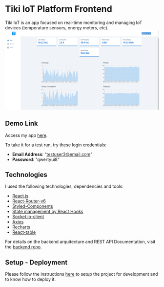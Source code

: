 # Tiki IoT Platform Frontend
Tiki IoT is an app focused on real-time monitoring and managing IoT devices (temperature sensors, energy meters, etc).
![tiki app dashboard](/tiki_app.png)
## Demo Link 
Access my app [here](https://tiki-iot.herokuapp.com/).

To take it for a test run, try these login credentials:
- **Email Address**: "testuser3@email.com"
- **Password**: "qwertyui8"
## Technologies
I used the following technologies, dependencies and tools:
- [React.js](https://reactjs.org/)
- [React-Router-v6](https://reactrouter.com/docs/en/v6/getting-started/overview)
- [Styled-Components](https://styled-components.com/)
- [State management by React Hooks ](https://reactjs.org/docs/hooks-reference.html)
- [Socket.io-client](https://www.npmjs.com/package/socket.io-client)
- [Axios](https://axios-http.com/docs/intro)
- [Recharts](https://recharts.org/)
- [React-table](https://www.npmjs.com/package/react-table)

For details on the backend arquitecture and REST API Documentation, visit the [backend repo](https://github.com/MarcoCiau/tiki).
## Setup - Deployment
Please follow the instructions [here](/Developer.md) to setup the project for development and to know how to deploy it. 
